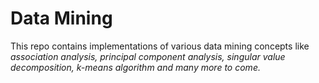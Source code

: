 # Data Mining 

This repo contains implementations of various data mining concepts like <i>association analysis, principal component analysis, singular value decomposition, k-means algorithm and many more to come. </i>

